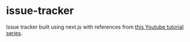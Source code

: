 # issue-tracker
Issue tracker built using next.js with references from [this Youtube tutorial series](https://youtu.be/ZVnjOPwW4ZA?si=dYEuBUMxfrdRsEFh).
